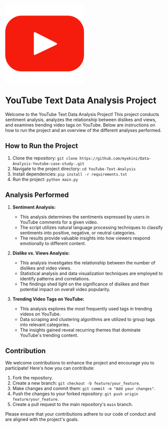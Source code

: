 <img src="youtube.png" align="center" width="50%">

# YouTube Text Data Analysis Project

Welcome to the YouTube Text Data Analysis Project! This project conducts sentiment analysis, analyzes the relationship between dislikes and views, and examines trending video tags on YouTube. Below are instructions on how to run the project and an overview of the different analyses performed.

## How to Run the Project

1. Clone the repository: `git clone https://github.com/myekini/Data-Analysis-Youtube-case-study-.git`
2. Navigate to the project directory: `cd YouTube-Text-Analysis`
3. Install dependencies: `pip install -r requirements.txt`
4. Run the project: `python main.py`

## Analysis Performed

1. **Sentiment Analysis:**
   - This analysis determines the sentiments expressed by users in YouTube comments for a given video.
   - The script utilizes natural language processing techniques to classify sentiments into positive, negative, or neutral categories.
   - The results provide valuable insights into how viewers respond emotionally to different content.

2. **Dislike vs. Views Analysis:**
   - This analysis investigates the relationship between the number of dislikes and video views.
   - Statistical analysis and data visualization techniques are employed to identify patterns and correlations.
   - The findings shed light on the significance of dislikes and their potential impact on overall video popularity.

3. **Trending Video Tags on YouTube:**
   - This analysis explores the most frequently used tags in trending videos on YouTube.
   - Data scraping and clustering algorithms are utilized to group tags into relevant categories.
   - The insights gained reveal recurring themes that dominate YouTube's trending content.

## Contribution

We welcome contributions to enhance the project and encourage you to participate! Here's how you can contribute:

1. Fork the repository.
2. Create a new branch: `git checkout -b feature/your_feature`.
3. Make changes and commit them: `git commit -m "Add your changes"`.
4. Push the changes to your forked repository: `git push origin feature/your_feature`.
5. Create a pull request to the main repository's `main` branch.

Please ensure that your contributions adhere to our code of conduct and are aligned with the project's goals.


